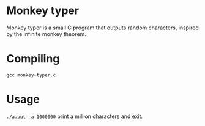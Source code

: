# Monkey typer

Monkey typer is a small C program that outputs random characters, inspired by the infinite monkey theorem.

# Compiling

`gcc monkey-typer.c`

# Usage

`./a.out -a 1000000` print a million characters and exit.
